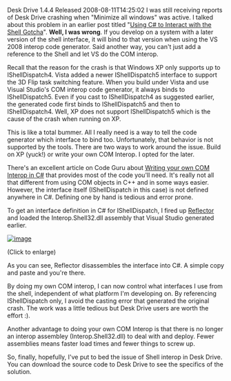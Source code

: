 Desk Drive 1.4.4 Released
2008-08-11T14:25:02
I was still receiving reports of Desk Drive crashing when "Minimize all windows" was active. I talked about this problem in an earlier post titled "[Using C# to Interact with the Shell Gotcha](/blog/post/2008/08/07/using-c-to-interact-with-the-shell-gotcha)". **Well, I was wrong**. If you develop on a system with a later version of the shell interface, it will bind to that version when using the VS 2008 interop code generator. Said another way, you can't just add a reference to the Shell and let VS do the COM interop.

Recall that the reason for the crash is that Windows XP only supports up to IShellDispatch4. Vista added a newer IShellDispatch5 interface to support the 3D Flip task switching feature. When you build under Vista and use Visual Studio's COM interop code generator, it always binds to IShellDispatch5. Even if you cast to IShellDispatch4 as suggested earlier, the generated code first binds to IShellDispatch5 and then to IShellDispatch4. Well, XP does not support IShellDispatch5 which is the cause of the crash when running on XP.

This is like a total bummer. All I really need is a way to tell the code generator which interface to bind too. Unfortunately, that behavior is not supported by the tools. There are two ways to work around the issue. Build on XP (yuck!) or write your own COM Interop. I opted for the later.

There's an excellent article on Code Guru about [Writing your own COM Interop in C#](http://www.codeguru.com/csharp/csharp/cs_misc/com/article.php/c9065/) that provides most of the code you'll need. It's really not all that different from using COM objects in C++ and in some ways easier. However, the interface itself (IShellDispatch in this case) is not defined anywhere in C#. Defining one by hand is tedious and error prone.

To get an interface definition in C# for IShellDispatch, I fired up [Reflector](http://www.aisto.com/roeder/dotnet/) and loaded the Interop.Shell32.dll assembly that Visual Studio generated earlier.

[![image](/cdn/images/blog/DeskDrive1.4.4Released_8162/image_thumb.png)](/cdn/images/blog/DeskDrive1.4.4Released_8162/image.png)

(Click to enlarge)

As you can see, Reflector disassembles the interface into C#. A simple copy and paste and you're there.

By doing my own COM interop, I can now control what interfaces I use from the shell, independent of what platform I'm developing on. By referencing IShellDispatch only, I avoid the casting error that generated the original crash. The work was a little tedious but Desk Drive users are worth the effort :).

Another advantage to doing your own COM Interop is that there is no longer an interop assembley (Interop.Shell32.dll) to deal with and deploy. Fewer assemblies means faster load times and fewer things to screw up.

So, finally, hopefully, I've put to bed the issue of Shell interop in Desk Drive. You can download the source code to Desk Drive to see the specifics of the solution. 
